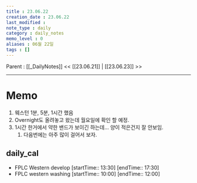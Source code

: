 ```yaml
---
title : 23.06.22
creation_date : 23.06.22
last_modified :
note_type : daily
category : daily_notes
memo_level : 0
aliases : 06월 22일
tags : []
---
```

Parent : [[_DailyNotes]]
<< [[23.06.21]] | [[23.06.23]] >>

---
# Memo

1.  웨스턴 1분, 5분, 1시간 했음
2. Overnight도 올려놓고 왔는데 월요일에 확인 할 예정.
3. 1시간 한거에서 약한 밴드가 보이긴 하는데… 양이 적은건지 잘 안보임.
	1. 다음번에는 아주 많이 걸어서 보자.

## daily_cal
-  FPLC Western develop [startTime:: 13:30]  [endTime:: 17:30]
-  FPLC western washing [startTime:: 10:00]  [endTime:: 12:00]
